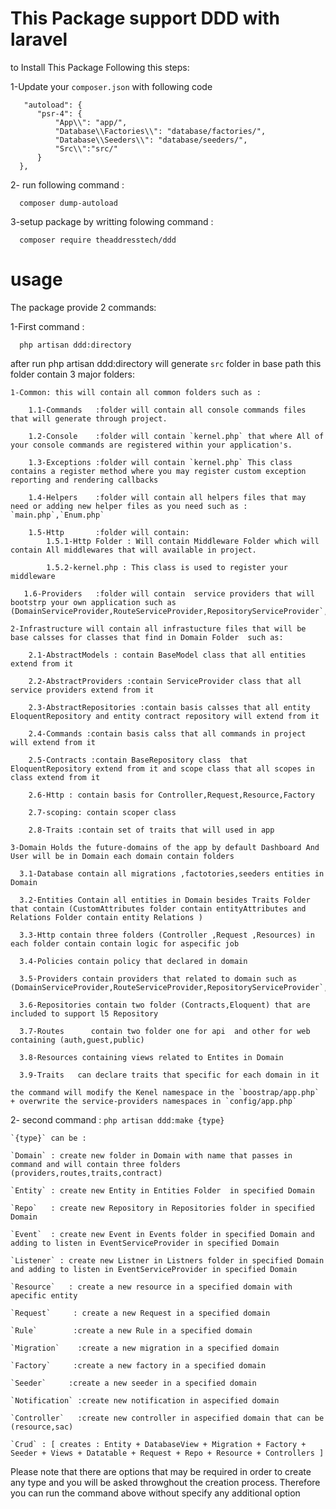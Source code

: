 # This Package support DDD with laravel

to Install This Package Following this steps:

  1-Update your `composer.json` with following code
  
       "autoload": {
          "psr-4": {
              "App\\": "app/",
              "Database\\Factories\\": "database/factories/",
              "Database\\Seeders\\": "database/seeders/",
              "Src\\":"src/"
          }
      },
  2- run following command :
  
      composer dump-autoload

  3-setup package by writting folowing command : 
  
      composer require theaddresstech/ddd
      
 # usage 
 
  The package provide 2 commands:
  
  1-First command :
  
      php artisan ddd:directory
      
   after run  php artisan ddd:directory will generate `src` folder in base path this folder contain 3 major folders:
 
    1-Common: this will contain all common folders such as :
        
        1.1-Commands   :folder will contain all console commands files that will generate through project.
        
        1.2-Console    :folder will contain `kernel.php` that where All of your console commands are registered within your application's.
        
        1.3-Exceptions :folder will contain `kernel.php` This class contains a register method where you may register custom exception reporting and rendering callbacks
        
        1.4-Helpers    :folder will contain all helpers files that may need or adding new helper files as you need such as : `main.php`,`Enum.php`
        
        1.5-Http       :folder will contain: 
            1.5.1-Http Folder : Will contain Middleware Folder which will contain All middlewares that will available in project.
            
            1.5.2-kernel.php : This class is used to register your middleware
       
       1.6-Providers   :folder will contain  service providers that will bootstrp your own application such as (DomainServiceProvider,RouteServiceProvider,RepositoryServiceProvider`,HelperServiceProvider,EventServiceProvider,PolicyServiceProvider)
       
    2-Infrastructure will contain all infrastucture files that will be base calsses for classes that find in Domain Folder  such as:
    
        2.1-AbstractModels : contain BaseModel class that all entities  extend from it 
        
        2.2-AbstractProviders :contain ServiceProvider class that all service providers extend from it
        
        2.3-AbstractRepositories :contain basis calsses that all entity EloquentRepository and entity contract repository will extend from it
        
        2.4-Commands :contain basis calss that all commands in project will extend from it
        
        2.5-Contracts :contain BaseRepository class  that EloquentRepository extend from it and scope class that all scopes in class extend from it
        
        2.6-Http : contain basis for Controller,Request,Resource,Factory
        
        2.7-scoping: contain scoper class
        
        2.8-Traits :contain set of traits that will used in app
        
    3-Domain Holds the future-domains of the app by default Dashboard And User will be in Domain each domain contain folders 
    
      3.1-Database contain all migrations ,factotories,seeders entities in Domain
      
      3.2-Entities Contain all entities in Domain besides Traits Folder that contain (CustomAttributes folder contain entityAttributes and Relations Folder contain entity Relations )
      
      3.3-Http contain three folders (Controller ,Request ,Resources) in each folder contain contain logic for aspecific job
      
      3.4-Policies contain policy that declared in domain
      
      3.5-Providers contain providers that related to domain such as  (DomainServiceProvider,RouteServiceProvider,RepositoryServiceProvider`,HelperServiceProvider,EventServiceProvider,PolicyServiceProvider)
       
      3.6-Repositories contain two folder (Contracts,Eloquent) that are included to support l5 Repository
      
      3.7-Routes      contain two folder one for api  and other for web containing (auth,guest,public)
      
      3.8-Resources containing views related to Entites in Domain
      
      3.9-Traits   can declare traits that specific for each domain in it
      
    the command will modify the Kenel namespace in the `boostrap/app.php` + overwrite the service-providers namespaces in `config/app.php`
 
 2- second command : `php artisan ddd:make {type}`
 
    `{type}` can be : 
    
    `Domain` : create new folder in Domain with name that passes in command and will contain three folders (providers,routes,traits,contract)
   
    `Entity` : create new Entity in Entities Folder  in specified Domain
    
    `Repo`   : create new Repository in Repositories folder in specified Domain
    
    `Event`  : create new Event in Events folder in specified Domain and adding to listen in EventServiceProvider in specified Domain
    
    `Listener` : create new Listner in Listners folder in specified Domain and adding to listen in EventServiceProvider in specified Domain
    
    `Resource`   : create a new resource in a specified domain with apecific entity
    
    `Request`     : create a new Request in a specified domain
    
    `Rule`        :create a new Rule in a specified domain
    
    `Migration`    :create a new migration in a specified domain
    
    `Factory`     :create a new factory in a specified domain 
    
    `Seeder`     :create a new seeder in a specified domain
   
    `Notification` :create new notification in aspecified domain
    
    `Controller`   :create new controller in aspecified domain that can be (resource,sac)
   
    `Crud` : [ creates : Entity + DatabaseView + Migration + Factory + Seeder + Views + Datatable + Request + Repo + Resource + Controllers ]
  
  
  Please note that there are options that may be required in order to create any type and you will be asked throwghout the creation process. Therefore you can run the command above without specify any additional option

